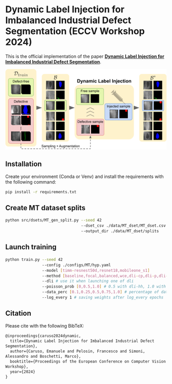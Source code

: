 # Dynamic Label Injection for Imbalanced Industrial Defect Segmentation (ECCV Workshop 2024)

This is the official implementation of the paper [**Dynamic Label Injection for Imbalanced Industrial Defect Segmentation**]().

<p align="center">
  <img src="imgs/dli.png" alt="DLI"/>
</p> 

## Installation

Create your environment (Conda or Venv) and install the requirements with the following command:
```bash
pip install -r requirements.txt
```

## Create MT dataset splits 

```bash
python src/dsets/MT_gen_split.py --seed 42
                                 --dset_csv ./data/MT_dset/MT_dset.csv
                                 --output_dir ./data/MT_dset/splits
```

## Launch training

```bash
python train.py --seed 42
                --config ./configs/MT/hyp.yaml 
                --model [timm-resnest50d,resnet18,mobileone_s1]
                --method [baseline,focal,balanced,wce,dli-cp,dli-p,dli-hh]
                --dli # use it when launching one of dli
                --poisson_prob [0,0.5,1.0] # 0.5 with dli-hh, 1.0 with dli-p, 0 otherwise
                --data_perc [0.1,0.25,0.5,0.75,1.0] # percentage of data in the training set
                --log_every 1 # saving weights after log_every epochs
```

## Citation

Please cite with the following BibTeX:

```
@inproceedings{caruso2024dynamic,
  title={Dynamic Label Injection for Imbalanced Industrial Defect Segmentation},
  author={Caruso, Emanuele and Pelosin, Francesco and Simoni, Alessandro and Boschetti, Marco},
  booktitle={Proceedings of the European Conference on Computer Vision Workshop},
  year={2024}
}
```
